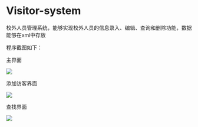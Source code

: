 # Visitor-system
校外人员管理系统，能够实现校外人员的信息录入、编辑、查询和删除功能，数据能够在xml中存放

程序截图如下：

主界面

![](https://gitee.com/moshaoyu/PicGo_img/raw/master/images/%E4%B8%BB%E7%95%8C%E9%9D%A2.png)


添加访客界面

![](https://gitee.com/moshaoyu/PicGo_img/raw/master/images/%E6%B7%BB%E5%8A%A0.png)



查找界面

![](https://gitee.com/moshaoyu/PicGo_img/raw/master/images/%E6%9F%A5%E6%89%BE.png)
